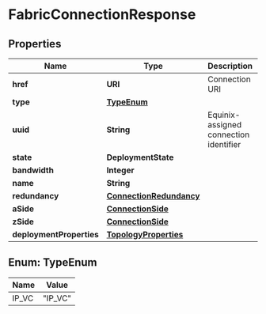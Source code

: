 

# FabricConnectionResponse


## Properties

| Name | Type | Description | Notes |
|------------ | ------------- | ------------- | -------------|
|**href** | **URI** | Connection URI |  [optional] [readonly] |
|**type** | [**TypeEnum**](#TypeEnum) |  |  |
|**uuid** | **String** | Equinix-assigned connection identifier |  [optional] |
|**state** | **DeploymentState** |  |  |
|**bandwidth** | **Integer** |  |  |
|**name** | **String** |  |  |
|**redundancy** | [**ConnectionRedundancy**](ConnectionRedundancy.md) |  |  |
|**aSide** | [**ConnectionSide**](ConnectionSide.md) |  |  |
|**zSide** | [**ConnectionSide**](ConnectionSide.md) |  |  |
|**deploymentProperties** | [**TopologyProperties**](TopologyProperties.md) |  |  |



## Enum: TypeEnum

| Name | Value |
|---- | -----|
| IP_VC | &quot;IP_VC&quot; |




